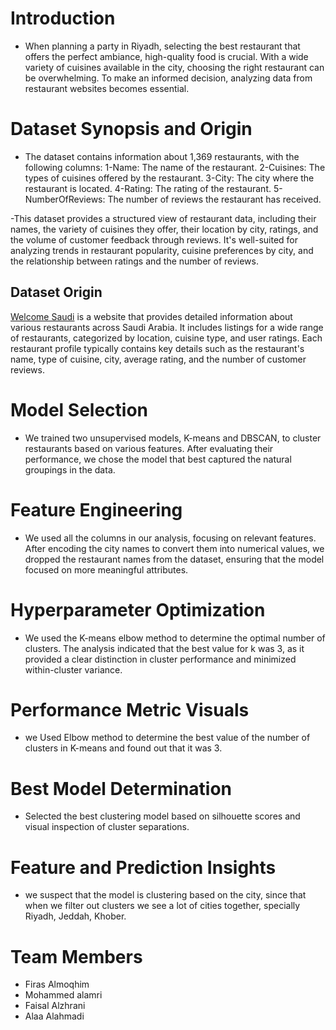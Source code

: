 # Introduction 
- When planning a party in Riyadh, selecting the best restaurant that offers the perfect ambiance, high-quality food is crucial. With a wide variety of cuisines available in the city, choosing the right restaurant can be overwhelming. To make an informed decision, analyzing data from restaurant websites becomes essential.

# Dataset Synopsis and Origin
- The dataset contains information about 1,369 restaurants, with the following columns:
1-Name: The name of the restaurant.
2-Cuisines: The types of cuisines offered by the restaurant.
3-City: The city where the restaurant is located.
4-Rating: The rating of the restaurant.
5-NumberOfReviews: The number of reviews the restaurant has received.
  
-This dataset provides a structured view of restaurant data, including their names, the variety of cuisines they offer, their location by city, ratings, and the volume of customer feedback through reviews. It's well-suited for analyzing trends in restaurant popularity, cuisine preferences by city, and the relationship between ratings and the number of reviews. 
## Dataset Origin
[Welcome Saudi](https://welcomesaudi.com/restaurant) is a website that provides detailed information about various restaurants across Saudi Arabia. It includes listings for a wide range of restaurants, categorized by location, cuisine type, and user ratings. Each restaurant profile typically contains key details such as the restaurant's name, type of cuisine, city, average rating, and the number of customer reviews.

# Model Selection
- We trained two unsupervised models, K-means and DBSCAN, to cluster restaurants based on various features. After evaluating their performance, we chose the model that best captured the natural groupings in the data.

# Feature Engineering
- We used all the columns in our analysis, focusing on relevant features. After encoding the city names to convert them into numerical values, we dropped the restaurant names from the dataset, ensuring that the model focused on more meaningful attributes.

# Hyperparameter Optimization 
- We used the K-means elbow method to determine the optimal number of clusters. The analysis indicated that the best value for k was 3, as it provided a clear distinction in cluster performance and minimized within-cluster variance.

# Performance Metric Visuals 
- we Used Elbow method to determine the best value of the number of clusters in K-means and found out that it was 3.  



# Best Model Determination 
- Selected the best clustering model based on silhouette scores and visual inspection of cluster separations.


# Feature and Prediction Insights 
- we suspect that the model is clustering based on the city, since that when we filter out clusters we see a lot of cities together, specially Riyadh, Jeddah, Khober. 






# Team Members 
- Firas Almoqhim
- Mohammed alamri
- Faisal Alzhrani
- Alaa Alahmadi
